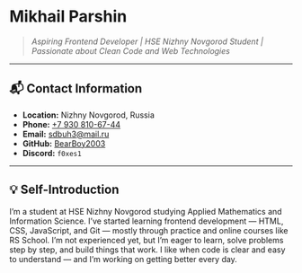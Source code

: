 # Mikhail Parshin  

> *Aspiring Frontend Developer | HSE Nizhny Novgorod Student | Passionate about Clean Code and Web Technologies*

---

## 📬 Contact Information

- **Location:** Nizhny Novgorod, Russia  
- **Phone:** [+7 930 810-67-44](tel:+79308106744)  
- **Email:** [sdbuh3@mail.ru](mailto:sdbuh3@mail.ru)  
- **GitHub:** [BearBoy2003](https://github.com/BearBoy2003)  
- **Discord:** `f0xes1`

---

## 💡 Self-Introduction

I’m a student at HSE Nizhny Novgorod studying Applied Mathematics and Information Science.
I’ve started learning frontend development — HTML, CSS, JavaScript, and Git — mostly through practice and online courses like RS School.
I’m not experienced yet, but I’m eager to learn, solve problems step by step, and build things that work.
I like when code is clear and easy to understand — and I’m working on getting better every day.
